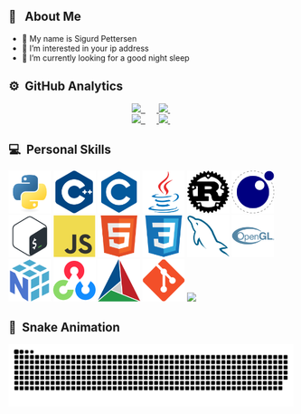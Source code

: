 ## 👤 &nbsp; About Me
- 👋 My name is Sigurd Pettersen
- 👀 I’m interested in your ip address
- 🔭 I’m currently looking for a good night sleep

## ⚙️ &nbsp;GitHub Analytics
<div align="center"></img>
  <a href="https://github.com/Serphyus#gh-dark-mode-only"></img>
    <div>
      <img height="160em" src="https://github-readme-stats.vercel.app/api?username=Serphyus&show_icons=true&border_color=414868&theme=tokyonight"/>&nbsp;
      <img width="20px"/>
      <img height="160em" src="https://github-readme-stats.vercel.app/api/top-langs/?username=Serphyus&layout=compact&border_color=414868&theme=tokyonight"/>&nbsp;
    </div>
  </a>
  <a href="https://github.com/Serphyus#gh-light-mode-only"></img>
    <div>
      <img height="160em" src="https://github-readme-stats.vercel.app/api?username=Serphyus&show_icons=true"/>&nbsp;
      <img width="20px"/>
      <img height="160em" src="https://github-readme-stats.vercel.app/api/top-langs/?username=Serphyus&layout=compact"/>&nbsp;
    </div>
  </a>
</div>

## 💻 &nbsp;Personal Skills
<img src="https://raw.githubusercontent.com/devicons/devicon/2ae2a900d2f041da66e950e4d48052658d850630/icons/python/python-original.svg" style="height:75px"></img>
<img src="https://raw.githubusercontent.com/devicons/devicon/2ae2a900d2f041da66e950e4d48052658d850630/icons/cplusplus/cplusplus-plain.svg" style="height:75px"></img>
<img src="https://raw.githubusercontent.com/devicons/devicon/2ae2a900d2f041da66e950e4d48052658d850630/icons/c/c-plain.svg" style="height:75px"></img>
<img src="https://raw.githubusercontent.com/devicons/devicon/2ae2a900d2f041da66e950e4d48052658d850630/icons/java/java-original.svg" style="height:75px"></img>
<img src="https://raw.githubusercontent.com/devicons/devicon/master/icons/rust/rust-plain.svg" style="height:75px"></img> 
<img src="https://raw.githubusercontent.com/devicons/devicon/master/icons/lua/lua-original.svg" style="height:75px"></img>
<img src="https://raw.githubusercontent.com/devicons/devicon/2ae2a900d2f041da66e950e4d48052658d850630/icons/bash/bash-original.svg" style="height:75px"/> 
<img src="https://raw.githubusercontent.com/devicons/devicon/master/icons/javascript/javascript-original.svg" style="height:75px"></img> 
<img src="https://raw.githubusercontent.com/devicons/devicon/master/icons/html5/html5-original.svg" style="height:75px"></img>
<img src="https://raw.githubusercontent.com/devicons/devicon/master/icons/css3/css3-original.svg" style="height:75px"></img>
<img src="https://raw.githubusercontent.com/devicons/devicon/master/icons/mysql/mysql-original.svg" style="height:75px"></img> 
<img src="https://raw.githubusercontent.com/devicons/devicon/2ae2a900d2f041da66e950e4d48052658d850630/icons/opengl/opengl-plain.svg" style="height:75px"></img> 
<img src="https://raw.githubusercontent.com/devicons/devicon/2ae2a900d2f041da66e950e4d48052658d850630/icons/numpy/numpy-original.svg" style="height:75px"></img> 
<img src="https://raw.githubusercontent.com/devicons/devicon/1119b9f84c0290e0f0b38982099a2bd027a48bf1/icons/opencv/opencv-original.svg" style="height:75px"></img> 
<img src="https://raw.githubusercontent.com/devicons/devicon/master/icons/cmake/cmake-original.svg" style="height:75px"></img> 
<img src="https://raw.githubusercontent.com/devicons/devicon/2ae2a900d2f041da66e950e4d48052658d850630/icons/git/git-original.svg" style="height:75px"></img> 
<img src="https://upload.wikimedia.org/wikipedia/commons/thumb/f/f1/Icons8_flat_linux.svg/768px-Icons8_flat_linux.svg.png" style="height:75px"></img> 

## 🐍 &nbsp;Snake Animation
![snake animation](https://raw.githubusercontent.com/platane/platane/output/github-contribution-grid-snake.svg)
